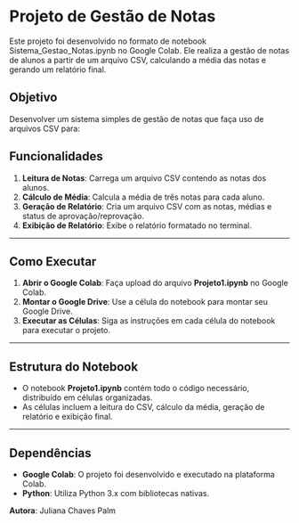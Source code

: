 # **Projeto de Gestão de Notas**

Este projeto foi desenvolvido no formato de notebook Sistema_Gestao_Notas.ipynb no Google Colab. Ele realiza a gestão de notas de alunos a partir de um arquivo CSV, calculando a média das notas e gerando um relatório final.

## **Objetivo**

Desenvolver um sistema simples de gestão de notas que faça uso de arquivos CSV para:

## **Funcionalidades**

1. **Leitura de Notas**: Carrega um arquivo CSV contendo as notas dos alunos.
2. **Cálculo de Média**: Calcula a média de três notas para cada aluno.
3. **Geração de Relatório**: Cria um arquivo CSV com as notas, médias e status de aprovação/reprovação.
4. **Exibição de Relatório**: Exibe o relatório formatado no terminal.

---

## **Como Executar**

1. **Abrir o Google Colab**: Faça upload do arquivo **Projeto1.ipynb** no Google Colab.
2. **Montar o Google Drive**: Use a célula do notebook para montar seu Google Drive.
3. **Executar as Células**: Siga as instruções em cada célula do notebook para executar o projeto.

---

## **Estrutura do Notebook**

- O notebook **Projeto1.ipynb** contém todo o código necessário, distribuído em células organizadas.
- As células incluem a leitura do CSV, cálculo da média, geração de relatório e exibição final.

---

## **Dependências**

- **Google Colab**: O projeto foi desenvolvido e executado na plataforma Colab.
- **Python**: Utiliza Python 3.x com bibliotecas nativas.

**Autora**: Juliana Chaves Palm
